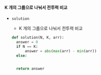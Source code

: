 #### K 개의 그룹으로 나눠서 전투력 비교

* `solution`

  * K 개의 그룹으로 나눠서 전투력 비교

  ```python
  def solution(N, K, arr):
    answer = 0
    if N == K:
        answer = abs(max(arr) - min(arr))
    else:
        

    return answer
  ```
